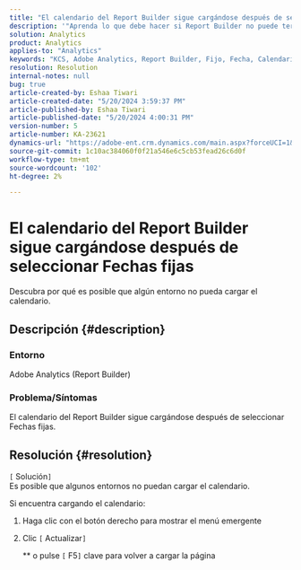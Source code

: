 ```yaml
---
title: "El calendario del Report Builder sigue cargándose después de seleccionar Fechas fijas"
description: '"Aprenda lo que debe hacer si Report Builder no puede terminar de cargar el calendario".'
solution: Analytics
product: Analytics
applies-to: "Analytics"
keywords: "KCS, Adobe Analytics, Report Builder, Fijo, Fecha, Calendario"
resolution: Resolution
internal-notes: null
bug: true
article-created-by: Eshaa Tiwari
article-created-date: "5/20/2024 3:59:37 PM"
article-published-by: Eshaa Tiwari
article-published-date: "5/20/2024 4:00:31 PM"
version-number: 5
article-number: KA-23621
dynamics-url: "https://adobe-ent.crm.dynamics.com/main.aspx?forceUCI=1&pagetype=entityrecord&etn=knowledgearticle&id=56ce42f1-c116-ef11-9f8a-6045bd02b206"
source-git-commit: 1c10ac384060f0f21a546e6c5cb53fead26c6d0f
workflow-type: tm+mt
source-wordcount: '102'
ht-degree: 2%

---
```


# El calendario del Report Builder sigue cargándose después de seleccionar Fechas fijas


Descubra por qué es posible que algún entorno no pueda cargar el calendario.

## Descripción {#description}


### Entorno

Adobe Analytics (Report Builder)

### Problema/Síntomas

El calendario del Report Builder sigue cargándose después de seleccionar Fechas fijas.


## Resolución {#resolution}

`[` Solución`]` <br>
Es posible que algunos entornos no puedan cargar el calendario.

Si encuentra cargando el calendario:

1. Haga clic con el botón derecho para mostrar el menú emergente
2. Clic `[` Actualizar`]`

   \*\* o pulse `[` F5`]`  clave para volver a cargar la página



